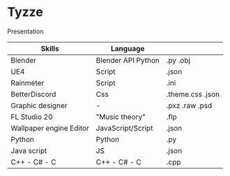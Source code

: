 # Tyzze
Presentation





| Skills                           | Language            | <filetype>       |  
| -------------------------------- | ------------------- | ---------------  |
| Blender                          | Blender API Python  | .py .obj         | 
| UE4                              | Script              | .json            |
| Rainmeter                        | Script              | .ini             |
| BetterDiscord                    | Css                 | .theme.css .json |
| Graphic designer                 |          -          | .pxz .raw .psd   |
| FL Studio 20                     |   "Music theory"    | .flp             | 
| Wallpaper engine Editor          | JavaScript/Script   | .json            | 
| Python                           | Python              | .py              | 
| Java script                      | JS                  | .json            | 
| C++ - C# - C                     | C++ - C# - C        | .cpp             | 

